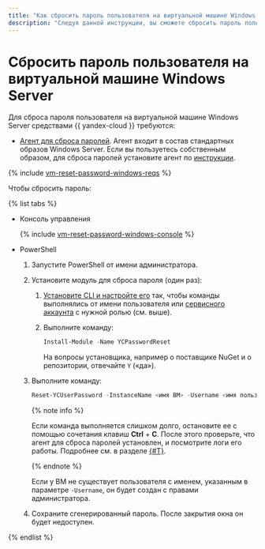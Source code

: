 ```yaml
---
title: "Как сбросить пароль пользователя на виртуальной машине Windows Server"
description: "Следуя данной инструкции, вы сможете сбросить пароль пользователя на виртуальной машине Windows Server." 
---
```


# Сбросить пароль пользователя на виртуальной машине Windows Server

Для сброса пароля пользователя на виртуальной машине Windows Server средствами {{ yandex-cloud }} требуются:

* [Агент для сброса паролей](../../concepts/guest-agent.md). Агент входит в состав стандартных образов Windows Server. Если вы пользуетесь собственным образом, для сброса паролей установите агент по [инструкции](../vm-guest-agent/install.md).

{% include [vm-reset-password-windows-reqs](../../../_includes/compute/vm-reset-password-windows-reqs.md) %}

Чтобы сбросить пароль:

{% list tabs %}

- Консоль управления

  {% include [vm-reset-password-windows-console](../../../_includes/compute/vm-reset-password-windows-console.md) %}
  
- PowerShell

  1. Запустите PowerShell от имени администратора.
  1. Установите модуль для сброса пароля (один раз):
  
     1. [Установите CLI и настройте его](../../../cli/quickstart.md) так, чтобы команды выполнялись от имени пользователя или [сервисного аккаунта](../../../iam/concepts/users/service-accounts.md) с нужной ролью (см. выше).
     1. Выполните команду:
  
        ```powershell
        Install-Module -Name YCPasswordReset
        ```
     
        На вопросы установщика, например о поставщике NuGet и о репозитории, отвечайте `Y` («да»).
        
  1. Выполните команду:
  
     ```powershell
     Reset-YCUserPassword -InstanceName <имя ВМ> -Username <имя пользователя ВМ>
     ```

     {% note info %}
     
     Если команда выполняется слишком долго, остановите ее с помощью сочетания клавиш **Ctrl** + **C**. После этого проверьте, что агент для сброса паролей установлен, и посмотрите логи его работы. Подробнее см. в разделе [{#T}](../vm-guest-agent/check.md).
     
     {% endnote %}

     Если у ВМ не существует пользователя с именем, указанным в параметре `-Username`, он будет создан с правами администратора.
     
  1. Сохраните сгенерированный пароль. После закрытия окна он будет недоступен.

{% endlist %}

